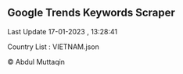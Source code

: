 

## Google Trends Keywords Scraper 
 
Last Update 17-01-2023 , 13:28:41

Country List :
VIETNAM.json



© Abdul Muttaqin 
